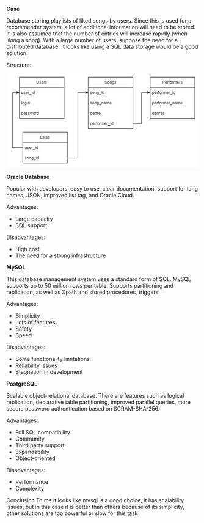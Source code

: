 **Case**

Database storing playlists of liked songs by users. Since this is used for a recommender system, a lot of additional information
will need to be stored. It is also assumed that the number of entries will increase rapidly (when liking a song). 
With a large number of users, suppose the need for a distributed database.
It looks like using a SQL data storage would be a good solution.

Structure:

<img src="https://github.com/Yuki-53/web_python/blob/hw_4/imgs/database.jpg"/>

**Oracle Database**

Popular with developers, easy to use, clear documentation, support for long names, JSON, improved list tag, and Oracle Cloud.

Advantages:
- Large capacity
- SQL support

Disadvantages:
- High cost
- The need for a strong infrastructure

**MySQL**

This database management system uses a standard form of SQL. MySQL supports up to 50 million rows per table.
Supports partitioning and replication, as well as Xpath and stored procedures, triggers.

Advantages:
- Simplicity
- Lots of features
- Safety
- Speed

Disadvantages:
- Some functionality limitations
- Reliability Issues
- Stagnation in development

**PostgreSQL**

Scalable object-relational database. There are features such as logical replication, declarative table partitioning,
improved parallel queries, more secure password authentication based on SCRAM-SHA-256.

Advantages:
- Full SQL compatibility
- Community
- Third party support
- Expandability
- Object-oriented

Disadvantages:
- Performance
- Сomplexity

Conclusion
To me it looks like mysql is a good choice, it has scalability issues, but in this case it is better than others because 
of its simplicity, other solutions are too powerful or slow for this task

